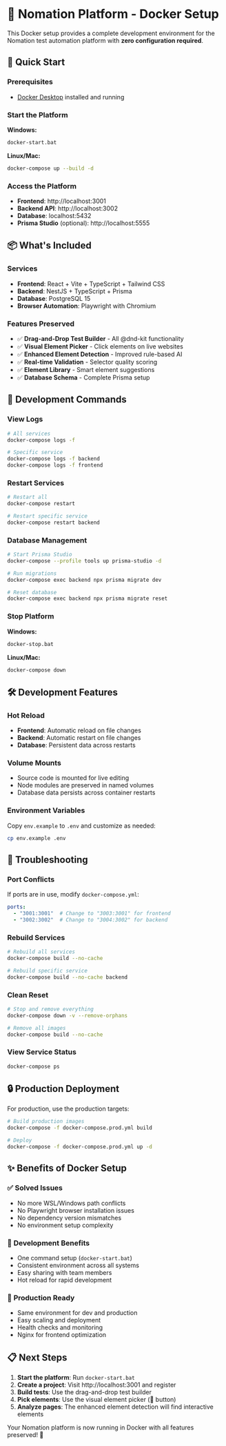 # 🐳 Nomation Platform - Docker Setup

This Docker setup provides a complete development environment for the Nomation test automation platform with **zero configuration required**.

## 🚀 Quick Start

### Prerequisites
- [Docker Desktop](https://www.docker.com/products/docker-desktop/) installed and running

### Start the Platform
**Windows:**
```cmd
docker-start.bat
```

**Linux/Mac:**
```bash
docker-compose up --build -d
```

### Access the Platform
- **Frontend**: http://localhost:3001
- **Backend API**: http://localhost:3002  
- **Database**: localhost:5432
- **Prisma Studio** (optional): http://localhost:5555

## 📦 What's Included

### Services
- **Frontend**: React + Vite + TypeScript + Tailwind CSS
- **Backend**: NestJS + TypeScript + Prisma
- **Database**: PostgreSQL 15
- **Browser Automation**: Playwright with Chromium

### Features Preserved
- ✅ **Drag-and-Drop Test Builder** - All @dnd-kit functionality
- ✅ **Visual Element Picker** - Click elements on live websites
- ✅ **Enhanced Element Detection** - Improved rule-based AI
- ✅ **Real-time Validation** - Selector quality scoring
- ✅ **Element Library** - Smart element suggestions
- ✅ **Database Schema** - Complete Prisma setup

## 🔧 Development Commands

### View Logs
```bash
# All services
docker-compose logs -f

# Specific service
docker-compose logs -f backend
docker-compose logs -f frontend
```

### Restart Services
```bash
# Restart all
docker-compose restart

# Restart specific service
docker-compose restart backend
```

### Database Management
```bash
# Start Prisma Studio
docker-compose --profile tools up prisma-studio -d

# Run migrations
docker-compose exec backend npx prisma migrate dev

# Reset database
docker-compose exec backend npx prisma migrate reset
```

### Stop Platform
**Windows:**
```cmd
docker-stop.bat
```

**Linux/Mac:**
```bash
docker-compose down
```

## 🛠️ Development Features

### Hot Reload
- **Frontend**: Automatic reload on file changes
- **Backend**: Automatic restart on file changes  
- **Database**: Persistent data across restarts

### Volume Mounts
- Source code is mounted for live editing
- Node modules are preserved in named volumes
- Database data persists across container restarts

### Environment Variables
Copy `env.example` to `.env` and customize as needed:
```bash
cp env.example .env
```

## 🐛 Troubleshooting

### Port Conflicts
If ports are in use, modify `docker-compose.yml`:
```yaml
ports:
  - "3001:3001"  # Change to "3003:3001" for frontend
  - "3002:3002"  # Change to "3004:3002" for backend
```

### Rebuild Services
```bash
# Rebuild all services
docker-compose build --no-cache

# Rebuild specific service
docker-compose build --no-cache backend
```

### Clean Reset
```bash
# Stop and remove everything
docker-compose down -v --remove-orphans

# Remove all images
docker-compose build --no-cache
```

### View Service Status
```bash
docker-compose ps
```

## 🔒 Production Deployment

For production, use the production targets:
```bash
# Build production images
docker-compose -f docker-compose.prod.yml build

# Deploy
docker-compose -f docker-compose.prod.yml up -d
```

## ✨ Benefits of Docker Setup

### ✅ **Solved Issues**
- No more WSL/Windows path conflicts
- No Playwright browser installation issues  
- No dependency version mismatches
- No environment setup complexity

### 🚀 **Development Benefits**
- One command setup (`docker-start.bat`)
- Consistent environment across all systems
- Easy sharing with team members
- Hot reload for rapid development

### 🔧 **Production Ready**
- Same environment for dev and production
- Easy scaling and deployment
- Health checks and monitoring
- Nginx for frontend optimization

## 📋 Next Steps

1. **Start the platform**: Run `docker-start.bat`
2. **Create a project**: Visit http://localhost:3001 and register
3. **Build tests**: Use the drag-and-drop test builder
4. **Pick elements**: Use the visual element picker (🎯 button)
5. **Analyze pages**: The enhanced element detection will find interactive elements

Your Nomation platform is now running in Docker with all features preserved! 🎉